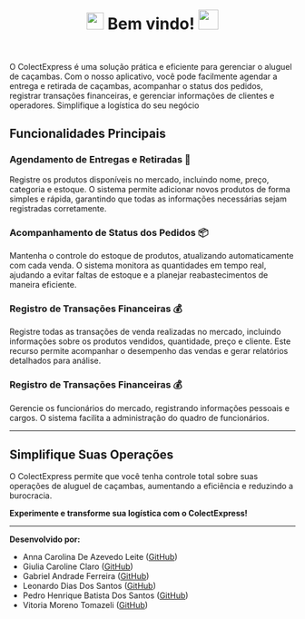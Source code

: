 
<h1 align='center'><img src="https://media2.giphy.com/media/QssGEmpkyEOhBCb7e1/giphy.gif?cid=ecf05e47a0n3gi1bfqntqmob8g9aid1oyj2wr3ds3mg700bl&rid=giphy.gif" width ="30"> Bem vindo! <img src="https://media.giphy.com/media/hvRJCLFzcasrR4ia7z/giphy.gif" width="35"></h1> 
<br>

O ColectExpress é uma solução prática e eficiente para gerenciar o aluguel de caçambas. Com o nosso aplicativo, você pode facilmente agendar a entrega e retirada de caçambas, acompanhar o status dos pedidos, registrar transações financeiras, e gerenciar informações de clientes e operadores. Simplifique a logística do seu negócio


## Funcionalidades Principais

### Agendamento de Entregas e Retiradas 🚚
Registre os produtos disponíveis no mercado, incluindo nome, preço, categoria e estoque. O sistema permite adicionar novos produtos de forma simples e rápida, garantindo que todas as informações necessárias sejam registradas corretamente.

### Acompanhamento de Status dos Pedidos 📦
Mantenha o controle do estoque de produtos, atualizando automaticamente com cada venda. O sistema monitora as quantidades em tempo real, ajudando a evitar faltas de estoque e a planejar reabastecimentos de maneira eficiente.

### Registro de Transações Financeiras 💰
Registre todas as transações de venda realizadas no mercado, incluindo informações sobre os produtos vendidos, quantidade, preço e cliente. Este recurso permite acompanhar o desempenho das vendas e gerar relatórios detalhados para análise.

### Registro de Transações Financeiras 💰
Gerencie os funcionários do mercado, registrando informações pessoais e cargos. O sistema facilita a administração do quadro de funcionários.

---

## Simplifique Suas Operações
O ColectExpress permite que você tenha controle total sobre suas operações de aluguel de caçambas, aumentando a eficiência e reduzindo a burocracia.

**Experimente e transforme sua logística com o ColectExpress!**

---

**Desenvolvido por:**
- Anna Carolina De Azevedo Leite ([GitHub](https://github.com/annacarolinaa))
- Giulia Caroline Claro ([GitHub](https://github.com/GiuCaroline))
- Gabriel Andrade Ferreira ([GitHub]((https://github.com/biel388)))
- Leonardo Dias Dos Santos ([GitHub](https://github.com/Leo-Santoss))
- Pedro Henrique Batista Dos Santos ([GitHub](https://github.com/pedrosantos664))
- Vitoria Moreno Tomazeli ([GitHub](https://github.com/vitomazeli))

